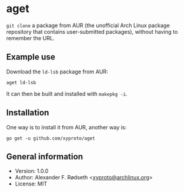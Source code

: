 # aget

`git clone` a package from AUR (the unofficial Arch Linux package repository that contains user-submitted packages), without having to remember the URL.

## Example use

Download the `ld-lsb` package from AUR:

`aget ld-lsb`

It can then be built and installed with `makepkg -i`.

## Installation

One way is to install it from AUR, another way is:

`go get -u github.com/xyproto/aget`

## General information

* Version: 1.0.0
* Author: Alexander F. Rødseth &lt;xyproto@archlinux.org&gt;
* License: MIT
